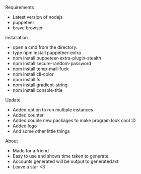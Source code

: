 Requirements 
- Latest version of nodejs
- puppeteer
- brave browser

Installation
- open a cmd from the directory.
- type npm install puppeteer-extra
- npm install puppeteer-extra-plugin-stealth
- npm install secure-random-password
- npm install temp-mail-fuck
- npm install cli-color
- npm install fs
- npm install gradient-string
- npm install console-title

Update 
- Added option to run multiple instances 
- Added counter
- Added couple new packages to make program look cool :D
- Added logo
- And some other little things

About
- Made for a friend
- Easy to use and shows time taken to generate.
- Accounts generated will be output to generated.txt
- Leave a star <3
